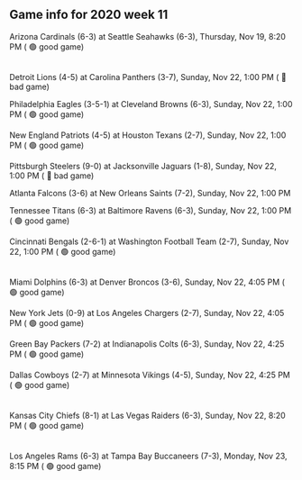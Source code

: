 ## Game info for 2020 week 11
Arizona Cardinals (6-3) at Seattle Seahawks (6-3), Thursday, Nov 19, 8:20 PM (	:green_circle: good game)

<br/>Detroit Lions (4-5) at Carolina Panthers (3-7), Sunday, Nov 22, 1:00 PM (	:red_circle: bad game)

Philadelphia Eagles (3-5-1) at Cleveland Browns (6-3), Sunday, Nov 22, 1:00 PM (	:green_circle: good game)

New England Patriots (4-5) at Houston Texans (2-7), Sunday, Nov 22, 1:00 PM (	:green_circle: good game)

Pittsburgh Steelers (9-0) at Jacksonville Jaguars (1-8), Sunday, Nov 22, 1:00 PM (	:red_circle: bad game)

Atlanta Falcons (3-6) at New Orleans Saints (7-2), Sunday, Nov 22, 1:00 PM

Tennessee Titans (6-3) at Baltimore Ravens (6-3), Sunday, Nov 22, 1:00 PM (	:green_circle: good game)

Cincinnati Bengals (2-6-1) at Washington Football Team (2-7), Sunday, Nov 22, 1:00 PM (	:green_circle: good game)

<br/>Miami Dolphins (6-3) at Denver Broncos (3-6), Sunday, Nov 22, 4:05 PM (	:green_circle: good game)

New York Jets (0-9) at Los Angeles Chargers (2-7), Sunday, Nov 22, 4:05 PM (	:green_circle: good game)

Green Bay Packers (7-2) at Indianapolis Colts (6-3), Sunday, Nov 22, 4:25 PM (	:green_circle: good game)

Dallas Cowboys (2-7) at Minnesota Vikings (4-5), Sunday, Nov 22, 4:25 PM (	:green_circle: good game)

<br/>Kansas City Chiefs (8-1) at Las Vegas Raiders (6-3), Sunday, Nov 22, 8:20 PM (	:green_circle: good game)

<br/>Los Angeles Rams (6-3) at Tampa Bay Buccaneers (7-3), Monday, Nov 23, 8:15 PM (	:green_circle: good game)

